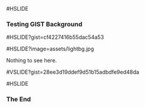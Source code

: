 #HSLIDE

### Testing GIST Background

#HSLIDE?gist=cf4227416b55dac54a53

#HSLIDE?image=assets/lightbg.jpg

Nothing to see here.

#VSLIDE?gist=28ee3d19ddef9d51b15adbdfe9ed48da

#HSLIDE

### The End
